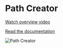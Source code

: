 # Path Creator

[Watch overview video](https://www.youtube.com/watch?v=saAQNRSYU9k)

[Read the documentation](https://docs.google.com/document/d/1-FInNfD2GC-fVXO6KyeTSp9OSKst5AzLxDaBRb69b-Y/edit?usp=sharing)

![Path Creator](Documentation~/preview.png)
